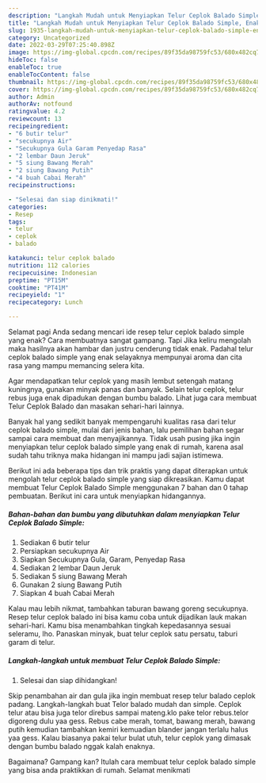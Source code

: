 ```yaml
---
description: "Langkah Mudah untuk Menyiapkan Telur Ceplok Balado Simple, Enak"
title: "Langkah Mudah untuk Menyiapkan Telur Ceplok Balado Simple, Enak"
slug: 1935-langkah-mudah-untuk-menyiapkan-telur-ceplok-balado-simple-enak
category: Uncategorized
date: 2022-03-29T07:25:40.898Z
image: https://img-global.cpcdn.com/recipes/89f35da98759fc53/680x482cq70/telur-ceplok-balado-simple-foto-resep-utama.jpg
hideToc: false
enableToc: true
enableTocContent: false
thumbnail: https://img-global.cpcdn.com/recipes/89f35da98759fc53/680x482cq70/telur-ceplok-balado-simple-foto-resep-utama.jpg
cover: https://img-global.cpcdn.com/recipes/89f35da98759fc53/680x482cq70/telur-ceplok-balado-simple-foto-resep-utama.jpg
author: Admin
authorAv: notfound
ratingvalue: 4.2
reviewcount: 13
recipeingredient:
- "6 butir telur"
- "secukupnya Air"
- "Secukupnya Gula Garam Penyedap Rasa"
- "2 lembar Daun Jeruk"
- "5 siung Bawang Merah"
- "2 siung Bawang Putih"
- "4 buah Cabai Merah"
recipeinstructions:

- "Selesai dan siap dinikmati!"
categories:
- Resep
tags:
- telur
- ceplok
- balado

katakunci: telur ceplok balado 
nutrition: 112 calories
recipecuisine: Indonesian
preptime: "PT15M"
cooktime: "PT41M"
recipeyield: "1"
recipecategory: Lunch

---
```



Selamat pagi Anda sedang mencari ide resep telur ceplok balado simple yang enak? Cara membuatnya sangat gampang. Tapi Jika keliru mengolah maka hasilnya akan hambar dan justru cenderung tidak enak. Padahal telur ceplok balado simple yang enak selayaknya mempunyai aroma dan cita rasa yang mampu memancing selera kita.


Agar mendapatkan telur ceplok yang masih lembut setengah matang kuningnya, gunakan minyak panas dan banyak. Selain telur ceplok, telur rebus juga enak dipadukan dengan bumbu balado. Lihat juga cara membuat Telur Ceplok Balado dan masakan sehari-hari lainnya.

Banyak hal yang sedikit banyak mempengaruhi kualitas rasa dari telur ceplok balado simple, mulai dari jenis bahan, lalu pemilihan bahan segar sampai cara membuat dan menyajikannya. Tidak usah pusing jika ingin menyiapkan telur ceplok balado simple yang enak di rumah, karena asal sudah tahu triknya maka hidangan ini mampu jadi sajian istimewa.


Berikut ini ada beberapa tips dan trik praktis yang dapat diterapkan untuk mengolah telur ceplok balado simple yang siap dikreasikan. Kamu dapat membuat Telur Ceplok Balado Simple menggunakan 7 bahan dan 0 tahap pembuatan. Berikut ini cara untuk menyiapkan hidangannya.

<!--inarticleads1-->

##### Bahan-bahan dan bumbu yang dibutuhkan dalam menyiapkan Telur Ceplok Balado Simple:

1. Sediakan 6 butir telur
1. Persiapkan secukupnya Air
1. Siapkan Secukupnya Gula, Garam, Penyedap Rasa
1. Sediakan 2 lembar Daun Jeruk
1. Sediakan 5 siung Bawang Merah
1. Gunakan 2 siung Bawang Putih
1. Siapkan 4 buah Cabai Merah


Kalau mau lebih nikmat, tambahkan taburan bawang goreng secukupnya. Resep telur ceplok balado ini bisa kamu coba untuk dijadikan lauk makan sehari-hari. Kamu bisa menambahkan tingkah kepedasannya sesuai seleramu, lho. Panaskan minyak, buat telur ceplok satu persatu, taburi garam di telur. 

<!--inarticleads2-->

##### Langkah-langkah untuk membuat Telur Ceplok Balado Simple:


1. Selesai dan siap dihidangkan!

Skip penambahan air dan gula jika ingin membuat resep telur balado ceplok padang. Langkah-langkah buat Telor balado mudah dan simple. Ceplok telur atau bisa juga telor direbus sampai mateng.klo pake telor rebus.telor digoreng dulu yaa gess. Rebus cabe merah, tomat, bawang merah, bawang putih kemudian tambahkan kemiri kemuadian blander jangan terlalu halus yaa gess. Kalau biasanya pakai telur bulat utuh, telur ceplok yang dimasak dengan bumbu balado nggak kalah enaknya. 

Bagaimana? Gampang kan? Itulah cara membuat telur ceplok balado simple yang bisa anda praktikkan di rumah. Selamat menikmati
